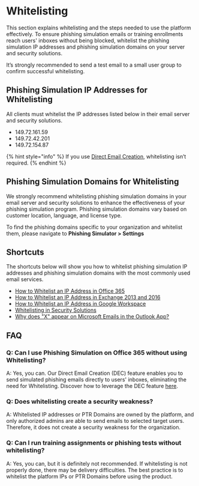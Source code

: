 # Whitelisting

This section explains whitelisting and the steps needed to use the platform effectively. To ensure phishing simulation emails or training enrollments reach users' inboxes without being blocked, whitelist the phishing simulation IP addresses and phishing simulation domains on your server and security solutions.&#x20;

It’s strongly recommended to send a test email to a small user group to confirm successful whitelisting.

## **Phishing Simulation IP Addresses for Whitelisting**

All clients must whitelist the IP addresses listed below in their email server and security solutions.

* 149.72.161.59&#x20;
* 149.72.42.201
* 149.72.154.87

{% hint style="info" %}
If you use [Direct Email Creation](../../platform/company/company-settings/direct-email-creation/), whitelisting isn’t required.
{% endhint %}

## Phishing Simulation Domains for Whitelisting

We strongly recommend whitelisting phishing simulation domains in your email server and security solutions to enhance the effectiveness of your phishing simulation program. Phishing simulation domains vary based on customer location, language, and license type.&#x20;

To find the phishing domains specific to your organization and whitelist them, please navigate to **Phishing Simulator > Settings**

## Shortcuts

The shortcuts below will show you how to whitelist phishing simulation IP addresses and phishing simulation domains with the most commonly used email services.

* [How to Whitelist an IP Address in Office 365](how-to-whitelist-an-ip-address-in-office-365.md)
* [How to Whitelist an IP Address in Exchange 2013 and 2016](how-to-whitelist-an-ip-address-in-exchange-2013-and-2016.md)
* [How to Whitelist an IP Address in Google Workspace](how-to-whitelist-an-ip-address-in-google-workspace.md)
* [Whitelisting in Security Solutions](whitelisting-in-other-security-solutions.md)
* [Why does "X" appear on Microsoft Emails in the Outlook App?](whitelisting-the-pictures-on-microsoft-outlook-apps.md)

## FAQ

### Q: Can I use Phishing Simulation on Office 365 without using Whitelisting?

A: Yes, you can. Our Direct Email Creation (DEC) feature enables you to send simulated phishing emails directly to users' inboxes, eliminating the need for Whitelisting. Discover how to leverage the DEC feature [here](../../platform/company/company-settings/direct-email-creation/).

### Q: Does whitelisting create a security weakness?

A: Whitelisted IP addresses or PTR Domains are owned by the platform, and only authorized admins are able to send emails to selected target users. Therefore, it does not create a security weakness for the organization.

### Q: Can I run training assignments or phishing tests without whitelisting?

A: Yes, you can, but it is definitely not recommended. If whitelisting is not properly done, there may be delivery difficulties. The best practice is to whitelist the platform IPs or PTR Domains before using the product.

